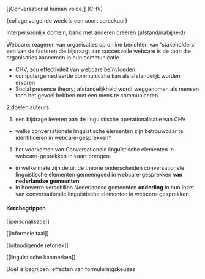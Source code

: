 [[Conversational human voice]] (CHV)

{college volgende week is een soort spreekuur}

Interpersoonlijk domein, band met anderen creëren (afstand/nabijheid)

Webcare: reageren van organisaties op online berichten van 'stakeholders'
een van de factoren die bijdraagt aan succesvolle webcare is de toon die organisaties aannemen in hun communicatie.
- CHV, zou effectiviteit van webcare beïnvloeden
- computergemedieerde communicatie kan als afstandelijk worden ervaren
- Social presence theory; afstandelijkheid wordt weggenomen als mensen toch het gevoel hebben met een mens te communiceren

2 doelen auteurs
1. een bijdrage leveren aan de linguistische operationalisatie van CHV
- welke conversationele linguïstische elementen zijn betrouwbaar te identificeren in webcare-gesprekken?
1. het voorkomen van Conversationele linguïstische elementen in webcare-geprekken in kaart brengen.
- in welke mate zijn de uit de theorie onderscheiden conversationele linguistische elementen gemeengoed in webcare-gesprekken **van nederlandse gemeenten**
- in hoeverre verschillen Nederlandse gemeenten **onderling** in hun inzet van conversationele linguïstische elementen in webcare-gesprekken. 

#### Kernbegrippen
[[personalisatie]]

[[informele taal]]

[[uitnodigende retoriek]]

[[linguïstische kenmerken]]



Doel is begrijpen: effecten van formuleringskeuzes











